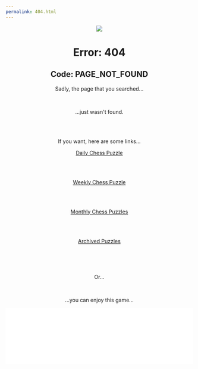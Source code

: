 ```yaml
---
permalink: 404.html
---
```


<div align="center">
  
   <a href="https://www.buymeacoffee.com/EggOfGlory999"><img src="https://img.buymeacoffee.com/button-api/?text=Support Me!&emoji=❤️&slug=EggOfGlory999&button_colour=00bfff&font_colour=000000&font_family=Bree&outline_colour=000000&coffee_colour=FFDD00" /></a>

  <h1>Error: 404</h1>

  <h2>Code: PAGE_NOT_FOUND</h2>

Sadly, the page that you searched...
  
  <br>

...just wasn't found.

<br>
  
<br>

If you want, here are some links...

<a href="https://eggofglory999.github.io/Free-Daily-Chess-Puzzles/daily_puzzle.html">Daily Chess Puzzle</a>
  
  <br>
  
  <br>

<a href="https://eggofglory999.github.io/Free-Daily-Chess-Puzzles/weekly_puzzle.html">Weekly Chess Puzzle</a>
  
  <br>
  
  <br>

<a href="https://eggofglory999.github.io/Free-Daily-Chess-Puzzles/monthly_puzzle.html">Monthly Chess Puzzles</a>
  
  <br>
  
  <br>
  
<a href="https://eggofglory999.github.io/Free-Daily-Chess-Puzzles/puzzle_archive.html">Archived Puzzles</a>
  
  <br>
  
  <br>
  
  <br>

Or...

  <br>
  
...you can enjoy this game...
  
  <iframe id="8918453" allowtransparency="true" frameborder="0" style="width:100%;border:none;" src="//www.chess.com/emboard?id=8918453"></iframe><script>window.addEventListener("message",e=>{e['data']&&"8918453"===e['data']['id']&&document.getElementById(`${e['data']['id']}`)&&(document.getElementById(`${e['data']['id']}`).style.height=`${e['data']['frameHeight']+30}px`)});</script>
